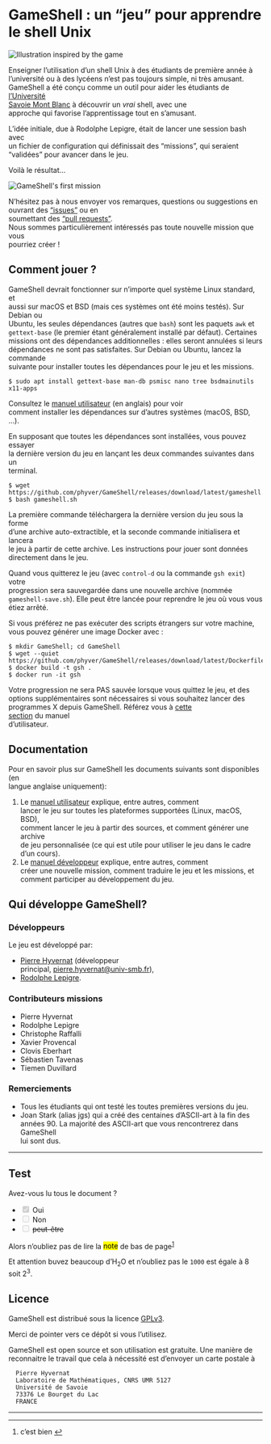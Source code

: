 
# GameShell : un “jeu” pour apprendre le shell Unix

<p><img src="https://github.com/phyver/GameShell/raw/master/Images/illustration-small.png" alt="Illustration inspired by the game"></p>
<p>Enseigner l’utilisation d’un shell Unix à des étudiants de première année à<br>
l’université ou à des lycéens n’est pas toujours simple, ni très amusant.<br>
GameShell a été conçu comme un outil pour aider les étudiants de <a href="https://univ-smb.fr">l’Université<br>
Savoie Mont Blanc</a> à découvrir un <em>vrai</em> shell, avec une<br>
approche qui favorise l’apprentissage tout en s’amusant.</p>
<p>L’idée initiale, due à Rodolphe Lepigre, était de lancer une session bash avec<br>
un fichier de configuration qui définissait des “missions”, qui seraient<br>
“validées” pour avancer dans le jeu.</p>
<p>Voilà le résultat…</p>
<p><img src="https://github.com/phyver/GameShell/raw/master/Images/gameshell_first_mission_small.gif" alt="GameShell's first mission"></p>
<p>N’hésitez pas à nous envoyer vos remarques, questions ou suggestions en<br>
ouvrant des <a href="https://github.com/phyver/GameShell/issues">“issues”</a> ou en<br>
soumettant des <a href="https://github.com/phyver/GameShell/pulls">“pull requests”</a>.<br>
Nous sommes particulièrement intéressés pas toute nouvelle mission que vous<br>
pourriez créer !</p>
<h2 id="comment-jouer-">Comment jouer ?</h2>
<p>GameShell devrait fonctionner sur n’importe quel système Linux standard, et<br>
aussi sur macOS et BSD (mais ces systèmes ont été moins testés). Sur Debian ou<br>
Ubuntu, les seules dépendances (autres que <code>bash</code>) sont les paquets <code>awk</code> et<br>
<code>gettext-base</code> (le premier étant généralement installé par défaut). Certaines<br>
missions ont des dépendances additionnelles : elles seront annulées si leurs<br>
dépendances ne sont pas satisfaites. Sur Debian ou Ubuntu, lancez la commande<br>
suivante pour installer toutes les dépendances pour le jeu et les missions.</p>
<pre class=" language-sh"><code class="prism  language-sh">$ sudo apt install gettext-base man-db psmisc nano tree bsdmainutils x11-apps
</code></pre>
<p>Consultez le <a href="https://github.com/phyver/GameShell/blob/master/doc/user_manual.md">manuel utilisateur</a> (en anglais) pour voir<br>
comment installer les dépendances sur d’autres systèmes (macOS, BSD, …).</p>
<p>En supposant que toutes les dépendances sont installées, vous pouvez essayer<br>
la dernière version du jeu en lançant les deux commandes suivantes dans un<br>
terminal.</p>
<pre class=" language-sh"><code class="prism  language-sh">$ wget https://github.com/phyver/GameShell/releases/download/latest/gameshell.sh
$ bash gameshell.sh
</code></pre>
<p>La première commande téléchargera la dernière version du jeu sous la forme<br>
d’une archive auto-extractible, et la seconde commande initialisera et lancera<br>
le jeu à partir de cette archive. Les instructions pour jouer sont données<br>
directement dans le jeu.</p>
<p>Quand vous quitterez le jeu (avec <code>control-d</code> ou la commande <code>gsh exit</code>) votre<br>
progression sera sauvegardée dans une nouvelle archive (nommée<br>
<code>gameshell-save.sh</code>). Elle peut être lancée pour reprendre le jeu où vous vous<br>
étiez arrêté.</p>
<p>Si vous préférez ne pas exécuter des scripts étrangers sur votre machine,<br>
vous pouvez générer une image Docker avec :</p>
<pre class=" language-sh"><code class="prism  language-sh">$ mkdir GameShell; cd GameShell
$ wget --quiet https://github.com/phyver/GameShell/releases/download/latest/Dockerfile
$ docker build -t gsh .
$ docker run -it gsh
</code></pre>
<p>Votre progression ne sera PAS sauvée lorsque vous quittez le jeu, et des<br>
options supplémentaires sont nécessaires si vous souhaitez lancer des<br>
programmes X depuis GameShell. Référez vous à <a href="./doc/deps.md#running-GameShell-from-a-docker-container">cette<br>
section</a> du manuel<br>
d’utilisateur.</p>
<h2 id="documentation">Documentation</h2>
<p>Pour en savoir plus sur GameShell les documents suivants sont disponibles (en<br>
langue anglaise uniquement):</p>
<ol>
<li>Le <a href="https://github.com/phyver/GameShell/blob/master/doc/user_manual.md">manuel utilisateur</a> explique, entre autres, comment<br>
lancer le jeu sur toutes les plateformes supportées (Linux, macOS, BSD),<br>
comment lancer le jeu à partir des sources, et comment générer une archive<br>
de jeu personnalisée (ce qui est utile pour utiliser le jeu dans le cadre<br>
d’un cours).</li>
<li>Le <a href="https://github.com/phyver/GameShell/blob/master/doc/dev_manual.md">manuel développeur</a> explique, entre autres, comment<br>
créer une nouvelle mission, comment traduire le jeu et les missions, et<br>
comment participer au développement du jeu.</li>
</ol>
<h2 id="qui-développe-gameshell">Qui développe GameShell?</h2>
<h3 id="développeurs">Développeurs</h3>
<p>Le jeu est développé par:</p>
<ul>
<li><a href="http://www.lama.univ-smb.fr/~hyvernat">Pierre Hyvernat</a> (développeur<br>
principal, <a href="mailto:pierre.hyvernat@univ-smb.fr">pierre.hyvernat@univ-smb.fr</a>),</li>
<li><a href="https://lepigre.fr">Rodolphe Lepigre</a>.</li>
</ul>
<h3 id="contributeurs-missions">Contributeurs missions</h3>
<ul>
<li>Pierre Hyvernat</li>
<li>Rodolphe Lepigre</li>
<li>Christophe Raffalli</li>
<li>Xavier Provencal</li>
<li>Clovis Eberhart</li>
<li>Sébastien Tavenas</li>
<li>Tiemen Duvillard</li>
</ul>
<h3 id="remerciements">Remerciements</h3>
<ul>
<li>Tous les étudiants qui ont testé les toutes premières versions du jeu.</li>
<li>Joan Stark (alias jgs) qui a créé des centaines d’ASCII-art à la fin des<br>
années 90. La majorité des ASCII-art que vous rencontrerez dans GameShell<br>
lui sont dus.</li>
</ul>
<hr>
<h2 id="test">Test</h2>
<p>Avez-vous lu tous le document ?</p>
<ul>
<li class="task-list-item"><input type="checkbox" class="task-list-item-checkbox" checked="true" disabled=""> Oui</li>
<li class="task-list-item"><input type="checkbox" class="task-list-item-checkbox" disabled=""> Non</li>
<li class="task-list-item"><input type="checkbox" class="task-list-item-checkbox" disabled=""> <s>peut-être</s></li>
</ul>
<p>Alors n’oubliez pas de lire la <mark>note</mark> de bas de page<sup class="footnote-ref"><a href="#fn1" id="fnref1">1</a></sup></p>
<p>Et attention buvez beaucoup d’H<sub>2</sub>O et n’oubliez pas le <code>1000</code> est égale à 8 soit 2<sup>3</sup>.</p>
<h2 id="licence">Licence</h2>
<p>GameShell est distribué sous la licence <a href="https://www.gnu.org/licenses/gpl-3.0.en.html">GPLv3</a>.</p>
<p>Merci de pointer vers ce dépôt si vous l’utilisez.</p>
<p>GameShell est open source et son utilisation est gratuite. Une manière de<br>
reconnaitre le travail que cela à nécessité est d’envoyer un carte postale à</p>
<pre><code>  Pierre Hyvernat
  Laboratoire de Mathématiques, CNRS UMR 5127
  Université de Savoie
  73376 Le Bourget du Lac
  FRANCE
</code></pre>
<hr>
<hr class="footnotes-sep">
<section class="footnotes">
<ol class="footnotes-list">
<li id="fn1" class="footnote-item"><p>c’est bien <a href="#fnref1" class="footnote-backref">↩︎</a></p>
</li>
</ol>
</section>
</div>
</body>

</html>

